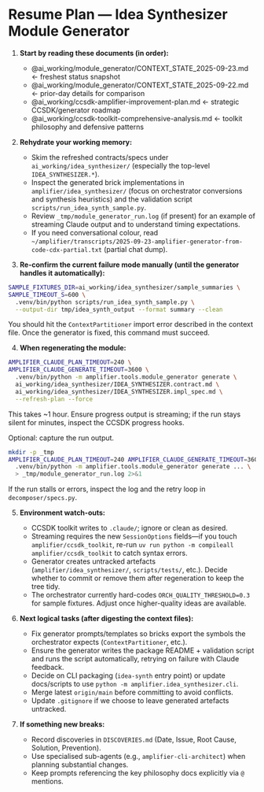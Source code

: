 # Resume Plan — Idea Synthesizer Module Generator

1. **Start by reading these documents (in order):**
   - @ai_working/module_generator/CONTEXT_STATE_2025-09-23.md  ← freshest status snapshot
   - @ai_working/module_generator/CONTEXT_STATE_2025-09-22.md  ← prior-day details for comparison
   - @ai_working/ccsdk-amplifier-improvement-plan.md           ← strategic CCSDK/generator roadmap
   - @ai_working/ccsdk-toolkit-comprehensive-analysis.md       ← toolkit philosophy and defensive patterns

2. **Rehydrate your working memory:**
   - Skim the refreshed contracts/specs under `ai_working/idea_synthesizer/` (especially the top-level `IDEA_SYNTHESIZER.*`).
   - Inspect the generated brick implementations in `amplifier/idea_synthesizer/` (focus on orchestrator conversions and synthesis heuristics) and the validation script `scripts/run_idea_synth_sample.py`.
   - Review `_tmp/module_generator_run.log` (if present) for an example of streaming Claude output and to understand timing expectations.
   - If you need conversational colour, read `~/amplifier/transcripts/2025-09-23-amplifier-generator-from-code-cdx-partial.txt` (partial chat dump).

3. **Re-confirm the current failure mode manually (until the generator handles it automatically):**
```bash
SAMPLE_FIXTURES_DIR=ai_working/idea_synthesizer/sample_summaries \
SAMPLE_TIMEOUT_S=600 \
  .venv/bin/python scripts/run_idea_synth_sample.py \
  --output-dir tmp/idea_synth_output --format summary --clean
```
You should hit the `ContextPartitioner` import error described in the context file. Once the generator is fixed, this command must succeed.

4. **When regenerating the module:**
```bash
AMPLIFIER_CLAUDE_PLAN_TIMEOUT=240 \
AMPLIFIER_CLAUDE_GENERATE_TIMEOUT=3600 \
  .venv/bin/python -m amplifier.tools.module_generator generate \
  ai_working/idea_synthesizer/IDEA_SYNTHESIZER.contract.md \
  ai_working/idea_synthesizer/IDEA_SYNTHESIZER.impl_spec.md \
  --refresh-plan --force
```
This takes ~1 hour. Ensure progress output is streaming; if the run stays silent for minutes, inspect the CCSDK progress hooks.

Optional: capture the run output.
```bash
mkdir -p _tmp
AMPLIFIER_CLAUDE_PLAN_TIMEOUT=240 AMPLIFIER_CLAUDE_GENERATE_TIMEOUT=3600 \
  .venv/bin/python -m amplifier.tools.module_generator generate ... \
  > _tmp/module_generator_run.log 2>&1
```
If the run stalls or errors, inspect the log and the retry loop in `decomposer/specs.py`.

5. **Environment watch-outs:**
   - CCSDK toolkit writes to `.claude/`; ignore or clean as desired.
   - Streaming requires the new `SessionOptions` fields—if you touch `amplifier/ccsdk_toolkit`, re-run `uv run python -m compileall amplifier/ccsdk_toolkit` to catch syntax errors.
   - Generator creates untracked artefacts (`amplifier/idea_synthesizer/`, `scripts/tests/`, etc.). Decide whether to commit or remove them after regeneration to keep the tree tidy.
   - The orchestrator currently hard-codes `ORCH_QUALITY_THRESHOLD=0.3` for sample fixtures. Adjust once higher-quality ideas are available.

6. **Next logical tasks (after digesting the context files):**
   - Fix generator prompts/templates so bricks export the symbols the orchestrator expects (`ContextPartitioner`, etc.).
   - Ensure the generator writes the package README + validation script and runs the script automatically, retrying on failure with Claude feedback.
   - Decide on CLI packaging (`idea-synth` entry point) or update docs/scripts to use `python -m amplifier.idea_synthesizer.cli`.
   - Merge latest `origin/main` before committing to avoid conflicts.
   - Update `.gitignore` if we choose to leave generated artefacts untracked.

7. **If something new breaks:**
   - Record discoveries in `DISCOVERIES.md` (Date, Issue, Root Cause, Solution, Prevention).
   - Use specialised sub-agents (e.g., `amplifier-cli-architect`) when planning substantial changes.
   - Keep prompts referencing the key philosophy docs explicitly via `@` mentions.
